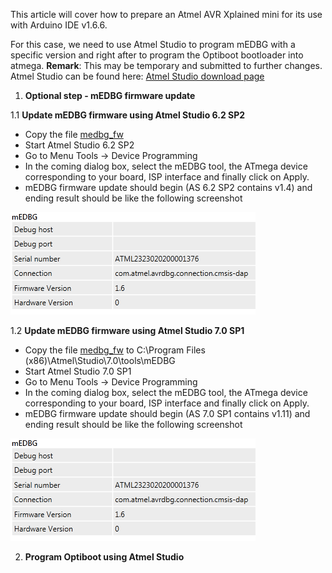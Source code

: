 This article will cover how to prepare an Atmel AVR Xplained mini for its use with Arduino IDE v1.6.6.

For this case, we need to use Atmel Studio to program mEDBG with a specific version and right after to program the Optiboot bootloader into atmega.
**Remark**: This may be temporary and submitted to further changes.
Atmel Studio can be found here: [Atmel Studio download page](http://www.atmel.com/tools/atmelstudio.aspx)

1. **Optional step - mEDBG firmware update**

1.1 **Update mEDBG firmware using Atmel Studio 6.2 SP2**
- Copy the file [medbg_fw](https://github.com/AtmelUniversityFrance/atmel-avr-xmini-boardmanagermodule/blob/master/extras/mEDBG_firmware_v1.6/medbg_fw.zip)
- Start Atmel Studio 6.2 SP2
- Go to Menu Tools -> Device Programming
- In the coming dialog box, select the mEDBG tool, the ATmega device corresponding to your board, ISP interface and finally click on Apply.
- mEDBG firmware update should begin (AS 6.2 SP2 contains v1.4) and ending result should be like the following screenshot

![screenshot of mEDBG version after upgrade](https://github.com/AtmelUniversityFrance/atmel-avr-xmini-boardmanagermodule/blob/master/extras/wiki_images/screenshot_mEDBG_version_after_upgrade.png)

1.2 **Update mEDBG firmware using Atmel Studio 7.0 SP1**
- Copy the file [medbg_fw](https://github.com/AtmelUniversityFrance/atmel-avr-xmini-boardmanagermodule/blob/master/extras/mEDBG_firmware_v1.6/medbg_fw.zip) to C:\Program Files (x86)\Atmel\Studio\7.0\tools\mEDBG
- Start Atmel Studio 7.0 SP1
- Go to Menu Tools -> Device Programming
- In the coming dialog box, select the mEDBG tool, the ATmega device corresponding to your board, ISP interface and finally click on Apply.
- mEDBG firmware update should begin (AS 7.0 SP1 contains v1.11) and ending result should be like the following screenshot

![screenshot of mEDBG version after upgrade](https://github.com/AtmelUniversityFrance/atmel-avr-xmini-boardmanagermodule/blob/master/extras/wiki_images/screenshot_mEDBG_version_after_upgrade.png)

2. **Program Optiboot using Atmel Studio**